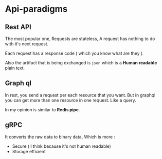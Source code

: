 # Api-paradigms

## Rest API

The most popular one, Requests are stateless, A request has nothing to do with it's next request.

Each request has a response code ( which you know what are they ).

Also the artifact that is being exchanged is `json` which is a **Human readable** plain text.

## Graph ql 

In rest, you send a request per each resource that you want. But in graphql you can get more than one resource in one request. Like a query.

In my opinion is similar to **Redis pipe**. 

## gRPC

It converts the raw data to binary data, Which is more :
- Secure ( I think because it's not human readable)
- Storage efficient
